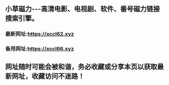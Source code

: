 ## **小草磁力---高清电影、电视剧、软件、番号磁力链接搜索引擎。**
### 最新网址:<a href="https://xccl62.xyz" target="_blank">https://xccl62.xyz</a>
### 备用网址:<a href="https://xccl66.xyz" target="_blank">https://xccl66.xyz</a>
## 网址随时可能会被和谐，务必收藏或分享本页以获取最新网址，收藏访问不迷路！

